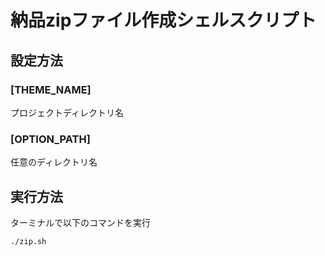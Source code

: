 # 納品zipファイル作成シェルスクリプト

## 設定方法
### [THEME_NAME]
プロジェクトディレクトリ名
### [OPTION_PATH]
任意のディレクトリ名

## 実行方法
ターミナルで以下のコマンドを実行
```
./zip.sh
```

